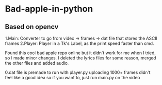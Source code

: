 # Bad-apple-in-python
Based on opencv
-----

1.Main:
  Converter to go from video -> frames -> dat file that stores the ASCII frames
2.Player:
  Player in a Tk's Label, as the print speed faster than cmd. 
  
Found this cool bad apple repo online but it didn't work for me when I tried, so I made minor changes.
I deleted the lyrics files for some reason, merged the other files and added audio.

0.dat file is premade to run with player.py 
uploading 1000+ frames didn't feel like a good idea so if you want to, just run main.py on the video 
